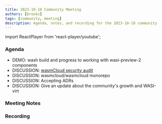 ```yaml
---
title: 2023-10-18 Community Meeting
authors: [brooks]
tags: [community, meeting]
description: Agenda, notes, and recording for the 2023-10-18 community meeting
---
```


import ReactPlayer from 'react-player/youtube';

### Agenda

- DEMO: wash build and progress to working with wasi-preview-2 components
- DISCUSSION: [wasmCloud security audit](https://ostif.org/ostif-has-completed-a-security-audit-of-wasmcloud/)
- DISCUSSION: wasmcloud/wasmcloud monorepo
- DISCUSSION: Accepting ADRs
- DISCUSSION: Give an update about the community's growth and WASI-virt

<!--truncate-->

### Meeting Notes

### Recording

<ReactPlayer url='https://www.youtube.com/watch?v=qaqkbAXfKIA' controls />
